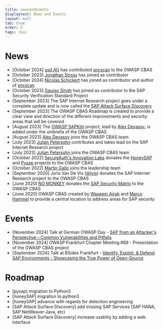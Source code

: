 ```yaml
---
title: newsandevents
displaytext: News and Events
layout: null
tab: true
order: 5
tags: cbas
---
```


# News

- [October 2024] [usd AG](https://www.usd.de/) has contributed [sncscan](https://github.com/SecuritySilverbacks/sncscan) to the OWASP CBAS
- [October 2023] [Jonathan Stross](https://www.linkedin.com/in/jonathan-stross-4aa330170/) has joined as contributor
- [October 2024] [Nicolas Schickert](https://www.linkedin.com/in/nicolas-schickert/) has joined as contributor and author of [sncscan](https://github.com/SecuritySilverbacks/sncscan)
- [October 2023] [Gaurav Singh](https://www.linkedin.com/in/gauravsingh14/) has joined as contributor to the SAP Security Verification Standard Project
- [September 2023] The SAP Internet Research project goes under a complete update and is now called the [SAP Attack Surface Discovery](https://github.com/NO-MONKEY/SAP-AttackSurfaceDiscovery)
- [September 2023] The OWASP CBAS Roadmap is created to provide a clear view and direction of the different improvements and security areas that will be covered
- [August 2023] The [OWASP SAPKiln](https://github.com/OWASP/SAPKiln) project, lead by [Alex Devassy](https://www.linkedin.com/in/alex-devassy-358421138), is added under the umbrella of the OWASP CBAS
- [August 2023] [Alex Devassy](https://www.linkedin.com/in/alex-devassy-358421138) joins the OWASP CBAS team
- [July 2023] [Julian Petersohn](https://www.linkedin.com/in/julian-petersohn-02807b94/) contributes and takes lead on the SAP Internet Research project
- [July 2023] [Julian Petersohn](https://www.linkedin.com/in/julian-petersohn-02807b94/) joins the OWASP CBAS team
- [October 2022] [SecureAuth's Innovation Labs](https://www.secureauth.com/labs/) donates the [HoneySAP](https://github.com/OWASP/HoneySAP) and [Pysap](https://github.com/OWASP/pysap) projects to the OWASP CBAS
- [October 2022] [Martin Gallo](https://www.linkedin.com/in/mgallo/) joins the leadership team
- [September 2020] Joris Van De Vis ([@jvis](https://twitter.com/jvis)) donates the SAP Internet Research project to the OWASP CBAS
- [June 2020] [NO MONKEY](https://www.no-monkey.com) donates the [SAP Security Matrix](https://www.no-monkey.com/sap-security-matrix/) to the OWASP CBAS
- [June 2020] OWASP CBAS created by [Waseem Ajrab](www.linkedin.com/in/waseemajrab) and [Marco Hammel](https://www.linkedin.com/in/marcohammel/) to provide a central location to address areas for SAP security


# Events

- [November 2024] Talk at German OWASP Day - [SAP from an Attacker's Perspective – Common Vulnerabilities and Pitfalls](https://media.ccc.de/v/god2024-56278-sap-from-an-attackers-pers)
- [November 2024] OWASP Frankfurt Chapter Meeting #69 - Presentation of the OWASP CBAS project
- [September 2024] Talk at BSides Frankfurt - [Identify, Exploit, & Defend SAP Environments - Showcasing the True Power of Open-Source](https://youtu.be/R7E6pwr0EGU?si=a-CBzTcCw4jkgrfo)

# Roadmap

- [pysap] migration to Python3
- [honeySAP] migration to python3
- [honeySAP] advance with regards for detection engineering
- [SAP Attack Surface Discovery] add missing SAP Services (SAP HANA, SAP NetWeaver Java, etc)
- [SAP Attack Surface Discovery] increase usablity by adding a web interface
